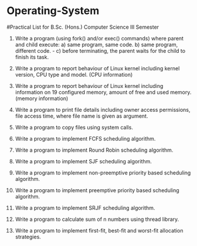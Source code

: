 # Operating-System

#Practical List for B.Sc. (Hons.) Computer Science III Semester

1. Write a program (using fork() and/or exec() commands) where parent and child execute: a)
same program, same code. b) same program, different code. - c) before terminating, the parent
waits for the child to finish its task.

2. Write a program to report behaviour of Linux kernel including kernel version, CPU type and
model. (CPU information)

3. Write a program to report behaviour of Linux kernel including information on 19 configured
memory, amount of free and used memory. (memory information)

4. Write a program to print file details including owner access permissions, file access time,
where file name is given as argument.

5. Write a program to copy files using system calls.

6. Write a program to implement FCFS scheduling algorithm.

7. Write a program to implement Round Robin scheduling algorithm.

8. Write a program to implement SJF scheduling algorithm.

9. Write a program to implement non-preemptive priority based scheduling algorithm.

10. Write a program to implement preemptive priority based scheduling algorithm.

11. Write a program to implement SRJF scheduling algorithm.

12. Write a program to calculate sum of n numbers using thread library.

13. Write a program to implement first-fit, best-fit and worst-fit allocation strategies.
